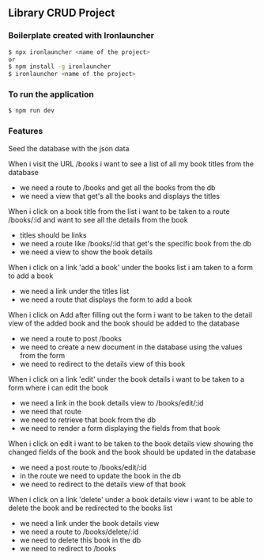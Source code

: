 ## Library CRUD Project
 
### Boilerplate created with Ironlauncher
```bash
$ npx ironlauncher <name of the project> 
or
$ npm install -g ironlauncher
$ ironlauncher <name of the project>
```
 
### To run the application
```bash
$ npm run dev
```
 
### Features
 
Seed the database with the json data 
 
When i visit the URL /books i want to see a list of all my book titles from the database
- we need a route to /books and get all the books from the db
- we need a view that get's all the books and displays the titles
 
 
 
When i click on a book title from the list i want to be taken to a route /books/:id and want to see all the details from the book
- titles should be links
- we need a route like /books/:id that get's the specific book from the db 
- we need a view to show the book details
 
 
When i click on a link 'add a book' under the books list i am taken to a form to add a book
- we need a link under the titles list
- we need a route that displays the form to add a book
 
When i click on Add after filling out the form i want to be taken to the detail view of the added book and the book should be added to the database
- we need a route to post /books
- we need to create a new document in the database using the values from the form
- we need to redirect to the details view of this book
 
 
When i click on a link 'edit' under the book details i want to be taken to a form where i can edit the book
- we need a link in the book details view to /books/edit/:id
- we need that route
- we need to retrieve that book from the db
- we need to render a form displaying the fields from that book
 
 
When i click on edit i want to be taken to the book details view showing the changed fields of the book and the book should be updated in the database
- we need a post route to /books/edit/:id
- in the route we need to update the book in the db
- we need to redirect to the details view of that book
 
 
When i click on a link 'delete' under a book details view i want to be able to delete the book and be redirected to the books list 
- we need a link under the book details view
- we need a route to /books/delete/:id
- we need to delete this book in the db
- we need to redirect to /books
